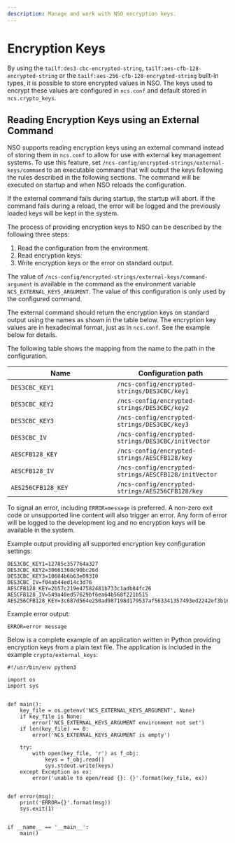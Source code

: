 ```yaml
---
description: Manage and work with NSO encryption keys.
---
```


# Encryption Keys

By using the `tailf:des3-cbc-encrypted-string`, `tailf:aes-cfb-128-encrypted-string` or the `tailf:aes-256-cfb-128-encrypted-string` built-in types, it is possible to store encrypted values in NSO. The keys used to encrypt these values are configured in `ncs.conf` and default stored in `ncs.crypto_keys`.

## Reading Encryption Keys using an External Command <a href="#d5e10497" id="d5e10497"></a>

NSO supports reading encryption keys using an external command instead of storing them in `ncs.conf` to allow for use with external key management systems. To use this feature, set `/ncs-config/encrypted-strings/external-keys/command` to an executable command that will output the keys following the rules described in the following sections. The command will be executed on startup and when NSO reloads the configuration.

If the external command fails during startup, the startup will abort. If the command fails during a reload, the error will be logged and the previously loaded keys will be kept in the system.

The process of providing encryption keys to NSO can be described by the following three steps:

1. Read the configuration from the environment.
2. Read encryption keys.
3. Write encryption keys or the error on standard output.

The value of `/ncs-config/encrypted-strings/external-keys/command-argument` is available in the command as the environment variable `NCS_EXTERNAL_KEYS_ARGUMENT`. The value of this configuration is only used by the configured command.

The external command should return the encryption keys on standard output using the names as shown in the table below. The encryption key values are in hexadecimal format, just as in `ncs.conf`. See the example below for details.

The following table shows the mapping from the name to the path in the configuration.

<table><thead><tr><th width="227">Name</th><th>Configuration path</th></tr></thead><tbody><tr><td><code>DES3CBC_KEY1</code></td><td><code>/ncs-config/encrypted-strings/DES3CBC/key1</code></td></tr><tr><td><code>DES3CBC_KEY2</code></td><td><code>/ncs-config/encrypted-strings/DES3CBC/key2</code></td></tr><tr><td><code>DES3CBC_KEY3</code></td><td><code>/ncs-config/encrypted-strings/DES3CBC/key3</code></td></tr><tr><td><code>DES3CBC_IV</code></td><td><code>/ncs-config/encrypted-strings/DES3CBC/initVector</code></td></tr><tr><td><code>AESCFB128_KEY</code></td><td><code>/ncs-config/encrypted-strings/AESCFB128/key</code></td></tr><tr><td><code>AESCFB128_IV</code></td><td><code>/ncs-config/encrypted-strings/AESCFB128/initVector</code></td></tr><tr><td><code>AES256CFB128_KEY</code></td><td><code>/ncs-config/encrypted-strings/AES256CFB128/key</code></td></tr></tbody></table>

To signal an error, including `ERROR=message` is preferred. A non-zero exit code or unsupported line content will also trigger an error. Any form of error will be logged to the development log and no encryption keys will be available in the system.

Example output providing all supported encryption key configuration settings:

```
DES3CBC_KEY1=12785c357764a327
DES3CBC_KEY2=30661368c90bc26d
DES3CBC_KEY3=10604b6b63e09310
DES3CBC_IV=f04ab44ed14c3d76
AESCFB128_KEY=2b57c219e47582481b733c1adb84fc26
AESCFB128_IV=549a40ed57629bf6ea64b568f221b515
AES256CFB128_KEY=3c687d564e250ad987198d179537af563341357493ed2242ef3b16a881dd608c
```

Example error output:

```
ERROR=error message
```

Below is a complete example of an application written in Python providing encryption keys from a plain text file. The application is included in the example `crypto/external_keys`:

```
#!/usr/bin/env python3

import os
import sys


def main():
    key_file = os.getenv('NCS_EXTERNAL_KEYS_ARGUMENT', None)
    if key_file is None:
        error('NCS_EXTERNAL_KEYS_ARGUMENT environment not set')
    if len(key_file) == 0:
        error('NCS_EXTERNAL_KEYS_ARGUMENT is empty')

    try:
        with open(key_file, 'r') as f_obj:
            keys = f_obj.read()
            sys.stdout.write(keys)
    except Exception as ex:
        error('unable to open/read {}: {}'.format(key_file, ex))


def error(msg):
    print('ERROR={}'.format(msg))
    sys.exit(1)


if __name__ == '__main__':
    main()
```
